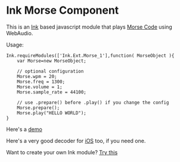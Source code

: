 Ink Morse Component
===================

This is an [Ink][1] based javascript module that plays [Morse Code][2] using WebAudio.

Usage:

```
Ink.requireModules(['Ink.Ext.Morse_1'],function( MorseObject ){
    var Morse=new MorseObject;

    // optional configuration
    Morse.wpm = 20;
    Morse.freq = 1300;
    Morse.volume = 1;
    Morse.sample_rate = 44100;

    // use .prepare() before .play() if you change the config
    Morse.prepare();
    Morse.play("HELLO WORLD");
}
```

Here's a [demo][3]

Here's a very good decoder for [iOS][4] too, if you need one.

Want to create your own Ink module? [Try this][5]

[1]: http://ink.sapo.pt
[2]: http://en.wikipedia.org/wiki/Morse_code
[3]: http://arrifana.org/inkmorse/
[4]: https://itunes.apple.com/en/app/morsedecoder/id313071325?mt=8
[5]: http://ink.sapo.pt/javascript/Ink/#Ink_1-Ink_1-createExt
